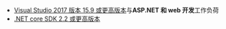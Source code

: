 * [Visual Studio 2017 版本 15.9 或更高版本](https://visualstudio.microsoft.com/downloads/)与**ASP.NET 和 web 开发**工作负荷
* [.NET core SDK 2.2 或更高版本](https://www.microsoft.com/net/download/all)